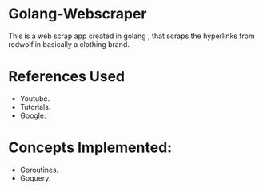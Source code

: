 # Golang-Webscraper
This is a web scrap app created in golang , that  scraps the hyperlinks from redwolf.in basically a clothing brand.

# References Used
- Youtube.
- Tutorials.
- Google.

# Concepts Implemented:
- Goroutines.
- Goquery.
